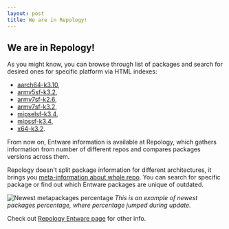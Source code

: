 ```yaml
---
layout: post
title: We are in Repology!
---
```

## We are in Repology!

As you might know, you can browse through list of packages and search for desired ones for specific platform via HTML indexes:

* [aarch64-k3.10](https://bin.entware.net/aarch64-k3.10/Packages.html),
* [armv5sf-k3.2](https://bin.entware.net/armv5sf-k3.2/Packages.html),
* [armv7sf-k2.6](https://bin.entware.net/armv7sf-k2.6/Packages.html),
* [armv7sf-k3.2](https://bin.entware.net/armv7sf-k3.2/Packages.html),
* [mipselsf-k3.4](https://bin.entware.net/mipselsf-k3.4/Packages.html),
* [mipssf-k3.4](https://bin.entware.net/mipssf-k3.4/Packages.html),
* [x64-k3.2](https://bin.entware.net/x64-k3.2/Packages.html).

From now on, Entware information is available at Repology, which gathers information from number of different repos and compares packages versions across them.

Repology doesn't split package information for different architectures, it brings you [meta-information about whole repo](https://repology.org/metapackages/?inrepo=entware). You can search for specific package or find out which Entware packages are unique of outdated.

![Newest metapackages percentage]({{site.baseurl}}/_posts/metapackages_newest_percent.gif)
_This is an example of newest packages percentage, where percentage jumped during update._

Check out [Repology Entware page](https://repology.org/repository/entware) for other info.
